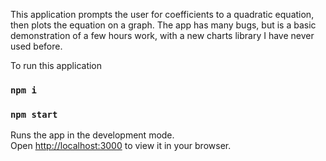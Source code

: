 This application prompts the user for coefficients to a quadratic equation, then plots the equation on a graph.
The app has many bugs, but is a basic demonstration of a few hours work, with a new charts library I have never used before.

To run this application

### `npm i`

### `npm start`

Runs the app in the development mode.\
Open [http://localhost:3000](http://localhost:3000) to view it in your browser.
